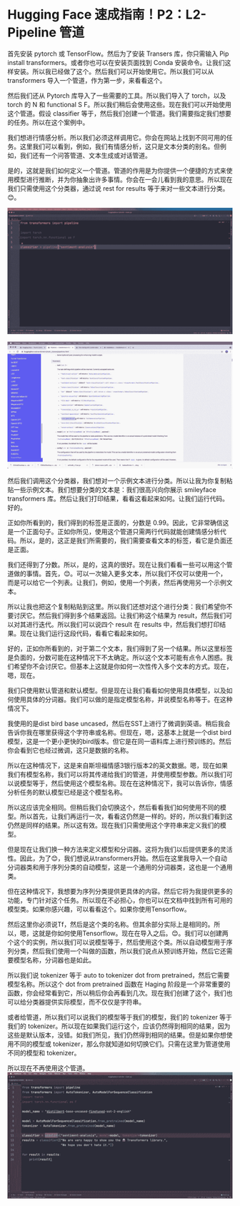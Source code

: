 # Hugging Face 速成指南！P2：L2- Pipeline 管道 

首先安装 pytorch 或 TensorFlow。然后为了安装 Transers 库，你只需输入 Pip install transformers。或者你也可以在安装页面找到 Conda 安装命令。让我们这样安装。所以我已经做了这个。然后我们可以开始使用它。所以我们可以从 transformers 导入一个管道，作为第一步，来看看这个。

然后我们还从 Pytorch 库导入了一些需要的工具。所以我们导入了 torch，以及 torch 的 N 和 functional S F。所以我们稍后会使用这些。现在我们可以开始使用这个管道。假设 classifier 等于，然后我们创建一个管道。我们需要指定我们想要的任务。所以在这个案例中。

我们想进行情感分析。所以我们必须这样调用它。你会在网站上找到不同可用的任务。这里我们可以看到，例如，我们有情感分析，这只是文本分类的别名。但例如，我们还有一个问答管道、文本生成或对话管道。

是的，这就是我们如何定义一个管道。管道的作用是为你提供一个便捷的方式来使用模型进行推断，并为你抽象出许多事情。你会在一会儿看到我的意思。所以现在我们只需使用这个分类器，通过说 rest for results 等于来对一些文本进行分类。😊。

![](img/d2024fcd457ee0c9f1e1c4d9510eb3b1_1.png)

![](img/d2024fcd457ee0c9f1e1c4d9510eb3b1_2.png)

然后我们调用这个分类器，我们想对一个示例文本进行分类。所以让我为你复制粘贴一些示例文本。我们想要分类的文本是：我们很高兴向你展示 smileyface transformers 库。然后让我们打印结果，看看这看起来如何。让我们运行代码。好的。

正如你所看到的，我们得到的标签是正面的，分数是 0.99。因此，它非常确信这是一个正面句子。正如你所见，使用这个管道只需两行代码就能创建情感分析代码。所以，是的，这正是我们所需要的，我们需要查看文本的标签，看它是负面还是正面。

我们还得到了分数。所以，是的，这真的很好。现在让我们看看一些可以用这个管道做的事情。首先，😊。可以一次输入更多文本，所以我们不仅可以使用一个，而是可以给它一个列表。让我们，例如，使用一个列表，然后再使用另一个示例文本。

所以让我也把这个复制粘贴到这里。所以我们还想对这个进行分类：我们希望你不要讨厌它。然后我们得到多个结果返回。让我们称这个结果为 result，然后我们可以对其进行迭代。所以我们可以说四个 result 在 results 中，然后我们想打印结果。现在让我们运行这段代码，看看它看起来如何。

好的，正如你所看到的，对于第二个文本，我们得到了另一个结果。所以这里标签是负面的，分数可能在这种情况下不太确定。所以这个文本可能有点令人困惑。我们希望你不会讨厌它。但基本上这就是你如何一次性传入多个文本的方式。现在，嗯，现在。

我们只使用默认管道和默认模型。但是现在让我们看看如何使用具体模型，以及如何使用具体的分词器。我们可以做的是指定模型名称，并说模型名称等于。在这种情况下。

我使用的是dist bird base uncased，然后在SST上进行了微调到英语。稍后我会告诉你我在哪里获得这个字符串或名称。但现在，嗯，这基本上就是一个dist bird模型，这是一个更小更快的bird版本。但它是在同一语料库上进行预训练的。然后你会看到它也经过微调，这只是数据的名称。

所以在这种情况下，这是来自斯坦福情感3银行版本2的英文数据。嗯，现在如果我们有模型名称，我们可以将其传递给我们的管道，并使用模型参数。所以我们可以说模型等于，然后使用这个模型名称。现在在这种情况下，我可以告诉你，情感分析任务的默认模型已经是这个模型名称。

所以这应该完全相同。但稍后我们会切换这个，然后看看我们如何使用不同的模型。所以首先，让我们再运行一次，看看这仍然是一样的。好的，所以我们看到这仍然是同样的结果。所以这有效。现在我们只需使用这个字符串来定义我们的模型。

但是现在让我们换一种方法来定义模型和分词器。这将为我们以后提供更多的灵活性。因此，为了😊，我们想说从transformers开始。然后在这里我导入一个自动分词器类和用于序列分类的自动模型，这是一个通用的分词器类，这也是一个通用类。

但在这种情况下，我想要为序列分类提供更具体的内容。然后它将为我提供更多的功能，专门针对这个任务。所以现在不必担心，你也可以在文档中找到所有可用的模型类。如果你感兴趣，可以看看这个。如果你使用Tensorflow。

然后这里你必须说Tf，然后是这个类的名称。但其余部分实际上是相同的。所以，嗯，这就是你如何使用Tensorflow。现在在导入之后。😊。我们可以创建两个这个的实例，所以我们可以说模型等于，然后使用这个类。所以自动模型用于序列分类，然后我们使用一个叫做的函数，所以我们说点从预训练开始，然后它还需要模型名称，分词器也是如此。

所以我们说 tokenizer 等于 auto to tokenizer dot from pretrained，然后它需要模型名称。所以这个 dot from pretrained 函数在 Haging 阶段是一个非常重要的函数，你会经常看到它，所以稍后你会再看到几次。现在我们创建了这个，我们也可以给分类器提供实际模型，而不仅仅是字符串。

或者给管道，所以我们可以说我们的模型等于我们的模型，我们的 tokenizer 等于我们的 tokenizer。所以现在如果我们运行这个，应该仍然得到相同的结果，因为这些是默认版本，没错。如我们所见，我们仍然得到相同的结果。但是如果你想使用不同的模型或 tokenizer，那么你就知道如何切换它们。只需在这里为管道使用不同的模型和 tokenizer。

所以现在不再使用这个管道。![](img/d2024fcd457ee0c9f1e1c4d9510eb3b1_4.png)
